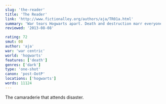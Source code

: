 ```yaml
---
slug: 'the-reader'
title: 'The Reader'
link: 'http://www.fictionalley.org/authors/aja/TR01a.html'
summary: 'War tears Hogwarts apart. Death and destruction marr everyone’s lives and the only things keeping the students sane are DA’s meetings and Draco Malfoy’s poetry readings.'
reviewed: '2013-08-08'

rating: 72
smut: 08
author: 'aja'
war: 'war centric'
world: 'hogwarts'
features: ['death']
genres: ['dark']
type: 'one-shot'
canon: 'post-OotP'
locations: ['hogwarts']
words: 11124
---
```


The camaraderie that attends disaster.
